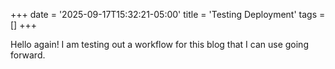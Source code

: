 +++
date = '2025-09-17T15:32:21-05:00'
title = 'Testing Deployment'
tags = []
+++

Hello again! I am testing out a workflow for this blog that I can use going forward.

